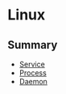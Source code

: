 # Linux

## Summary

* [Service](/operating-system/linux/service.md)
* [Process](/operating-system/linux/process.md)
* [Daemon](/operating-system/linux/daemon.md)
